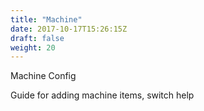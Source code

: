 ```yaml
---
title: "Machine"
date: 2017-10-17T15:26:15Z
draft: false
weight: 20
---
```


Machine Config

Guide for adding machine items, switch help
